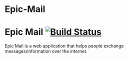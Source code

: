 # Epic-Mail
# Epic Mail [![Build Status](https://travis-ci.org/Gfreedoms/Epic-Mail.svg?branch=feature)](https://travis-ci.org/Gfreedoms/Epic-Mail)


Epic Mail is a web application that helps people exchange  messages/information over the internet.

